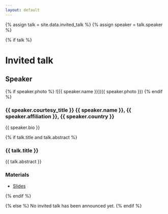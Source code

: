 ```yaml
---
layout: default
---
```


{% assign talk = site.data.invited_talk %}
{% assign speaker = talk.speaker %}

{% if talk %}
# Invited talk

## Speaker

{% if speaker.photo %}
![{{ speaker.name }}]({{ speaker.photo }})
{% endif %}

### {{ speaker.courtesy_title }} {{ speaker.name }}, {{ speaker.affiliation }}, {{ speaker.country }}

{{ speaker.bio }}

{% if talk.title and talk.abstract %}
### {{ talk.title }}

{{ talk.abstract }}

### Materials

* [Slides](https://de.slideshare.net/PatrickDiehl3/subtle-asynchrony-by-jeff-hammond)


{% endif %}

{% else %}
No invited talk has been announced yet.
{% endif %}

